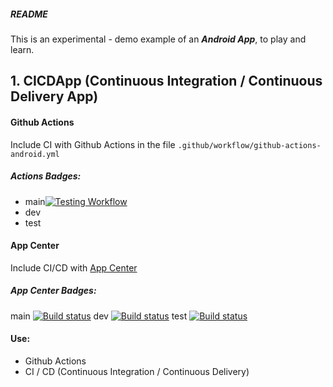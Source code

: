 ##### README

This is an experimental - demo example of an ***Android App***, to play and learn.


## 1. CICDApp (Continuous Integration / Continuous Delivery App)


#### Github Actions

Include CI with Github Actions in the file `.github/workflow/github-actions-android.yml`

##### Actions Badges:
- main[![Testing Workflow](https://github.com/bitlibitloque/CICDApp/actions/workflows/github-actions-android.yml/badge.svg)](https://github.com/bitlibitloque/CICDApp/actions/workflows/github-actions-android.yml)
- dev
- test

#### App Center

Include CI/CD with [App Center](https://appcenter.ms/)

##### App Center Badges:
main [![Build status](https://build.appcenter.ms/v0.1/apps/e8a616f9-882e-4daa-8eed-4eb4307099ea/branches/main/badge)](https://appcenter.ms)
dev  [![Build status](https://build.appcenter.ms/v0.1/apps/e8a616f9-882e-4daa-8eed-4eb4307099ea/branches/dev/badge)](https://appcenter.ms)
test [![Build status](https://build.appcenter.ms/v0.1/apps/e8a616f9-882e-4daa-8eed-4eb4307099ea/branches/test/badge)](https://appcenter.ms)


#### Use:

- Github Actions
- CI / CD (Continuous Integration / Continuous Delivery)


